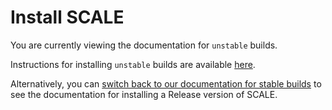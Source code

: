 # Install SCALE

You are currently viewing the documentation for `unstable` builds.

Instructions for installing `unstable` builds are available [here](https://docs.scale-lang.com/manual/how-to-install-unstable/).

Alternatively, you can [switch back to our documentation for stable builds](https://docs.scale-lang.com/manual/how-to-install/) to see the documentation for installing a Release version of SCALE.

